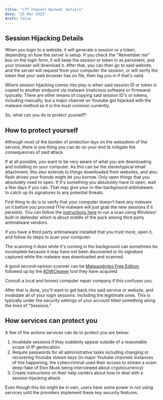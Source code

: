 ```yaml
---
title: "LTT Channel Hacked: Details"
date: "25 Mar 2023"
draft: false
---
```


## Session Hijacking Details

When you login to a website, it will generate a session or a token, depending on how the server is setup. If you check the "Remember me" box on the login form, it will keep the session or token in as persistent, and your browser will download it. After that, you can then go to said website, and the server will request from your computer the session, or will verify the token that your web browser has on file, then log you in if that's valid.

Where session hijacking comes into play is when said session ID or token is copied to another endpoint via malware (malicious software or firmware) typically. There are other means of copying said session ID's or tokens, including manually, but a major channel on Youtube got hijacked with the malware method as it is the most common currently.

So, what can you do to protect yourself?

## How to protect yourself

Although most of the burden of protection lays on the webadmin of the service, there is one thing you can do on your end to mitigate the consequences of said attack.

If at all possible, you want to be very aware of what you are downloading and installing on your computer. As this can be the stereotypical email attachment, this also extends to things downloaded from websites, and also flash drives your friends might let you borrow.  Only open things that you absolutely need to open. If it's something you absolutely have to open, wait a few days if you can. That may give your in-the-background antimalware to catch up its signatures to any potential threats.

First thing to do is to verify that your computer doesn't have any malware on it before you proceed (The malware will just grab the new sessions if it persists). You can follow the [instructions here](https://www.howtogeek.com/679263/how-to-scan-with-microsoft-defender-antivirus-on-windows-10/) to run a scan using Windows' built-in defender which is about middle of the pack among third party antimalware vendors.

If you have a third party antimalware installed that you trust more, open it, and follow its steps to scan your computer.

The scanning it does while it's running in the background can sometimes be incomplete because it may have not been discovered or its signature captured while the malware was downloaded and scanned.

A good second-opinion scanner can be [Malwarebytes Free Edition](https://www.malwarebytes.com), followed up by the [ADWCleaner](https://www.malwarebytes.com/adwcleaner) tool they have acquired.

Consult a local and honest computer repair company if this confuses you.

After that is done, you'll want to get back into said service or website, and invalidate all of your login sessions. Including the legitimate ones. This is typically under the security settings of your account titled something along the lines of "Sessions."

## How services can protect you

A few of the actions services can do to protect you are below:

1. Invalidate sessions if they suddenly appear outside of a reasonable scope of IP geolocation.
2. Require passwords for all administrative tasks including changing or recovering Youtube stream keys (in major Youtube channels instances of this happening, the cybercriminal used their access to stream a scam deep-fake of Elon Musk being interviewed about cryptocurrency)
3. Create instructions on their help centers about how to deal with a session hijacking attack.

Even though this list might be in vain, users have some power in not using services until the providers implement these key security features.
